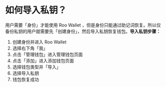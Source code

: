 # 如何导入私钥？

用户需要「身份」才能使用 Roo Wallet ，但是身份只能通过助记词恢复。所以仅备份私钥的用户就需要先「创建身份」，然后导入私钥恢复钱包。**导入私钥步骤：**

1. 创建身份并进入 Roo Wallet
2. 选择右下角「我」
3. 点击「管理钱包」进入管理钱包页面
4. 点击「添加」进入添加钱包页面
5. 选择钱包类型并「导入」
6. 选择导入私钥
7. 钱包恢复成功

